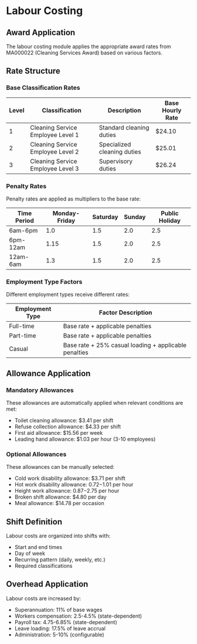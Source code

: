 
# Labour Costing

## Award Application
The labour costing module applies the appropriate award rates from MA000022 (Cleaning Services Award) based on various factors.

## Rate Structure

### Base Classification Rates
| Level | Classification | Description | Base Hourly Rate |
|-------|---------------|-------------|-----------------|
| 1 | Cleaning Service Employee Level 1 | Standard cleaning duties | $24.10 |
| 2 | Cleaning Service Employee Level 2 | Specialized cleaning duties | $25.01 |
| 3 | Cleaning Service Employee Level 3 | Supervisory duties | $26.24 |

### Penalty Rates
Penalty rates are applied as multipliers to the base rate:

| Time Period | Monday-Friday | Saturday | Sunday | Public Holiday |
|-------------|--------------|----------|--------|---------------|
| 6am-6pm | 1.0 | 1.5 | 2.0 | 2.5 |
| 6pm-12am | 1.15 | 1.5 | 2.0 | 2.5 |
| 12am-6am | 1.3 | 1.5 | 2.0 | 2.5 |

### Employment Type Factors
Different employment types receive different rates:

| Employment Type | Factor Description |
|-----------------|-------------------|
| Full-time | Base rate + applicable penalties |
| Part-time | Base rate + applicable penalties |
| Casual | Base rate + 25% casual loading + applicable penalties |

## Allowance Application

### Mandatory Allowances
These allowances are automatically applied when relevant conditions are met:
- Toilet cleaning allowance: $3.41 per shift
- Refuse collection allowance: $4.33 per shift
- First aid allowance: $15.56 per week
- Leading hand allowance: $1.03 per hour (3-10 employees)

### Optional Allowances
These allowances can be manually selected:
- Cold work disability allowance: $3.71 per shift
- Hot work disability allowance: $0.72-$1.01 per hour
- Height work allowance: $0.87-$2.75 per hour
- Broken shift allowance: $4.80 per day
- Meal allowance: $14.78 per occasion

## Shift Definition
Labour costs are organized into shifts with:
- Start and end times
- Day of week
- Recurring pattern (daily, weekly, etc.)
- Required classifications

## Overhead Application
Labour costs are increased by:
- Superannuation: 11% of base wages
- Workers compensation: 2.5-4.5% (state-dependent)
- Payroll tax: 4.75-6.85% (state-dependent)
- Leave loading: 17.5% of leave accrual
- Administration: 5-10% (configurable)

